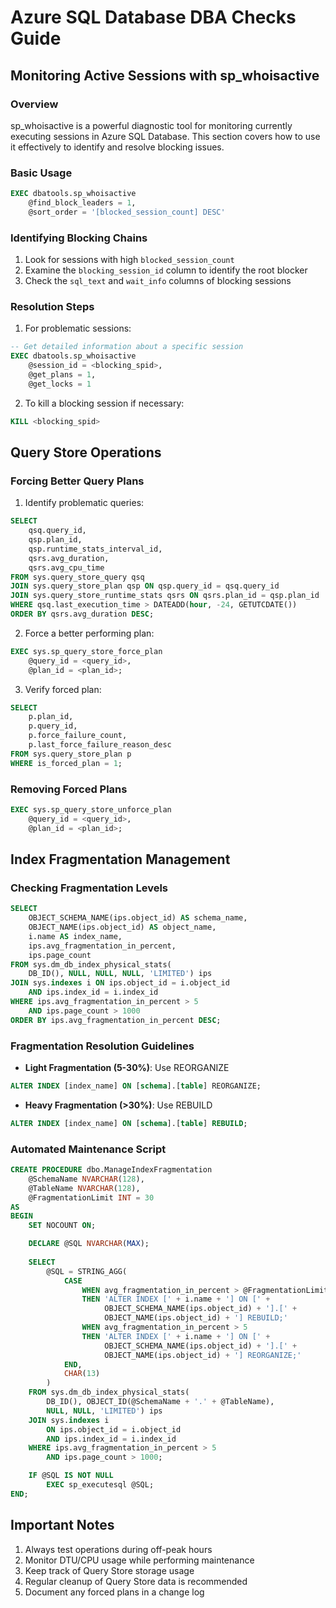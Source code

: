# Azure SQL Database DBA Checks Guide

## Monitoring Active Sessions with sp_whoisactive

### Overview
sp_whoisactive is a powerful diagnostic tool for monitoring currently executing sessions in Azure SQL Database. This section covers how to use it effectively to identify and resolve blocking issues.

### Basic Usage
```sql
EXEC dbatools.sp_whoisactive 
    @find_block_leaders = 1,
    @sort_order = '[blocked_session_count] DESC'
```

### Identifying Blocking Chains
1. Look for sessions with high `blocked_session_count`
2. Examine the `blocking_session_id` column to identify the root blocker
3. Check the `sql_text` and `wait_info` columns of blocking sessions

### Resolution Steps
1. For problematic sessions:
```sql
-- Get detailed information about a specific session
EXEC dbatools.sp_whoisactive 
    @session_id = <blocking_spid>,
    @get_plans = 1,
    @get_locks = 1
```

2. To kill a blocking session if necessary:
```sql
KILL <blocking_spid>
```

## Query Store Operations

### Forcing Better Query Plans

1. Identify problematic queries:
```sql
SELECT 
    qsq.query_id,
    qsp.plan_id,
    qsp.runtime_stats_interval_id,
    qsrs.avg_duration,
    qsrs.avg_cpu_time
FROM sys.query_store_query qsq
JOIN sys.query_store_plan qsp ON qsp.query_id = qsq.query_id
JOIN sys.query_store_runtime_stats qsrs ON qsrs.plan_id = qsp.plan_id
WHERE qsq.last_execution_time > DATEADD(hour, -24, GETUTCDATE())
ORDER BY qsrs.avg_duration DESC;
```

2. Force a better performing plan:
```sql
EXEC sys.sp_query_store_force_plan 
    @query_id = <query_id>, 
    @plan_id = <plan_id>;
```

3. Verify forced plan:
```sql
SELECT 
    p.plan_id,
    p.query_id,
    p.force_failure_count,
    p.last_force_failure_reason_desc
FROM sys.query_store_plan p
WHERE is_forced_plan = 1;
```

### Removing Forced Plans
```sql
EXEC sys.sp_query_store_unforce_plan 
    @query_id = <query_id>, 
    @plan_id = <plan_id>;
```

## Index Fragmentation Management

### Checking Fragmentation Levels
```sql
SELECT 
    OBJECT_SCHEMA_NAME(ips.object_id) AS schema_name,
    OBJECT_NAME(ips.object_id) AS object_name,
    i.name AS index_name,
    ips.avg_fragmentation_in_percent,
    ips.page_count
FROM sys.dm_db_index_physical_stats(
    DB_ID(), NULL, NULL, NULL, 'LIMITED') ips
JOIN sys.indexes i ON ips.object_id = i.object_id 
    AND ips.index_id = i.index_id
WHERE ips.avg_fragmentation_in_percent > 5
    AND ips.page_count > 1000
ORDER BY ips.avg_fragmentation_in_percent DESC;
```

### Fragmentation Resolution Guidelines

- **Light Fragmentation (5-30%)**: Use REORGANIZE
```sql
ALTER INDEX [index_name] ON [schema].[table] REORGANIZE;
```

- **Heavy Fragmentation (>30%)**: Use REBUILD
```sql
ALTER INDEX [index_name] ON [schema].[table] REBUILD;
```

### Automated Maintenance Script
```sql
CREATE PROCEDURE dbo.ManageIndexFragmentation
    @SchemaName NVARCHAR(128),
    @TableName NVARCHAR(128),
    @FragmentationLimit INT = 30
AS
BEGIN
    SET NOCOUNT ON;

    DECLARE @SQL NVARCHAR(MAX);
    
    SELECT 
        @SQL = STRING_AGG(
            CASE 
                WHEN avg_fragmentation_in_percent > @FragmentationLimit 
                THEN 'ALTER INDEX [' + i.name + '] ON [' + 
                     OBJECT_SCHEMA_NAME(ips.object_id) + '].[' + 
                     OBJECT_NAME(ips.object_id) + '] REBUILD;'
                WHEN avg_fragmentation_in_percent > 5 
                THEN 'ALTER INDEX [' + i.name + '] ON [' + 
                     OBJECT_SCHEMA_NAME(ips.object_id) + '].[' + 
                     OBJECT_NAME(ips.object_id) + '] REORGANIZE;'
            END,
            CHAR(13)
        )
    FROM sys.dm_db_index_physical_stats(
        DB_ID(), OBJECT_ID(@SchemaName + '.' + @TableName), 
        NULL, NULL, 'LIMITED') ips
    JOIN sys.indexes i 
        ON ips.object_id = i.object_id 
        AND ips.index_id = i.index_id
    WHERE ips.avg_fragmentation_in_percent > 5
        AND ips.page_count > 1000;

    IF @SQL IS NOT NULL
        EXEC sp_executesql @SQL;
END;
```

## Important Notes

1. Always test operations during off-peak hours
2. Monitor DTU/CPU usage while performing maintenance
3. Keep track of Query Store storage usage
4. Regular cleanup of Query Store data is recommended
5. Document any forced plans in a change log
